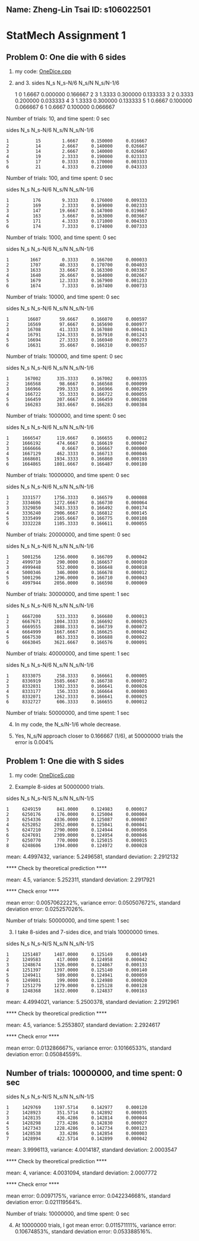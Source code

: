 ## Name: Zheng-Lin Tsai      ID: s106022501

# StatMech Assignment 1

## Problem 0: One die with 6 sides

1. my code: [OneDice.cpp](OneDice.cpp)

2. and 3.
sides         N_s       N_s-N/6        N_s/N    N_s/N-1/6

    1           0        1.6667     0.000000     0.166667
    2           3        1.3333     0.300000     0.133333
    3           2        0.3333     0.200000     0.033333
    4           3        1.3333     0.300000     0.133333
    5           1        0.6667     0.100000     0.066667
    6           1        0.6667     0.100000     0.066667

Number of trials: 10, and time spent: 0 sec


sides         N_s       N_s-N/6        N_s/N    N_s/N-1/6

    1          15        1.6667     0.150000     0.016667
    2          14        2.6667     0.140000     0.026667
    3          14        2.6667     0.140000     0.026667
    4          19        2.3333     0.190000     0.023333
    5          17        0.3333     0.170000     0.003333
    6          21        4.3333     0.210000     0.043333

Number of trials: 100, and time spent: 0 sec


sides         N_s       N_s-N/6        N_s/N    N_s/N-1/6

    1         176        9.3333     0.176000     0.009333
    2         169        2.3333     0.169000     0.002333
    3         147       19.6667     0.147000     0.019667
    4         163        3.6667     0.163000     0.003667
    5         171        4.3333     0.171000     0.004333
    6         174        7.3333     0.174000     0.007333

Number of trials: 1000, and time spent: 0 sec


sides         N_s       N_s-N/6        N_s/N    N_s/N-1/6

    1        1667        0.3333     0.166700     0.000033
    2        1707       40.3333     0.170700     0.004033
    3        1633       33.6667     0.163300     0.003367
    4        1640       26.6667     0.164000     0.002667
    5        1679       12.3333     0.167900     0.001233
    6        1674        7.3333     0.167400     0.000733

Number of trials: 10000, and time spent: 0 sec


sides         N_s       N_s-N/6        N_s/N    N_s/N-1/6

    1       16607       59.6667     0.166070     0.000597
    2       16569       97.6667     0.165690     0.000977
    3       16708       41.3333     0.167080     0.000413
    4       16791      124.3333     0.167910     0.001243
    5       16694       27.3333     0.166940     0.000273
    6       16631       35.6667     0.166310     0.000357

Number of trials: 100000, and time spent: 0 sec


sides         N_s       N_s-N/6        N_s/N    N_s/N-1/6

    1      167002      335.3333     0.167002     0.000335
    2      166568       98.6667     0.166568     0.000099
    3      166966      299.3333     0.166966     0.000299
    4      166722       55.3333     0.166722     0.000055
    5      166459      207.6667     0.166459     0.000208
    6      166283      383.6667     0.166283     0.000384

Number of trials: 1000000, and time spent: 0 sec


sides         N_s       N_s-N/6        N_s/N    N_s/N-1/6

    1     1666547      119.6667     0.166655     0.000012
    2     1666192      474.6667     0.166619     0.000047
    3     1666666        0.6667     0.166667     0.000000
    4     1667129      462.3333     0.166713     0.000046
    5     1668601     1934.3333     0.166860     0.000193
    6     1664865     1801.6667     0.166487     0.000180

Number of trials: 10000000, and time spent: 0 sec


sides         N_s       N_s-N/6        N_s/N    N_s/N-1/6

    1     3331577     1756.3333     0.166579     0.000088
    2     3334606     1272.6667     0.166730     0.000064
    3     3329850     3483.3333     0.166492     0.000174
    4     3336240     2906.6667     0.166812     0.000145
    5     3335499     2165.6667     0.166775     0.000108
    6     3332228     1105.3333     0.166611     0.000055

Number of trials: 20000000, and time spent: 0 sec


sides         N_s       N_s-N/6        N_s/N    N_s/N-1/6

    1     5001256     1256.0000     0.166709     0.000042
    2     4999710      290.0000     0.166657     0.000010
    3     4999448      552.0000     0.166648     0.000018
    4     5000346      346.0000     0.166678     0.000012
    5     5001296     1296.0000     0.166710     0.000043
    6     4997944     2056.0000     0.166598     0.000069

Number of trials: 30000000, and time spent: 1 sec


sides         N_s       N_s-N/6        N_s/N    N_s/N-1/6

    1     6667200      533.3333     0.166680     0.000013
    2     6667671     1004.3333     0.166692     0.000025
    3     6669555     2888.3333     0.166739     0.000072
    4     6664999     1667.6667     0.166625     0.000042
    5     6667530      863.3333     0.166688     0.000022
    6     6663045     3621.6667     0.166576     0.000091

Number of trials: 40000000, and time spent: 1 sec


sides         N_s       N_s-N/6        N_s/N    N_s/N-1/6

    1     8333075      258.3333     0.166661     0.000005
    2     8336919     3585.6667     0.166738     0.000072
    3     8332031     1302.3333     0.166641     0.000026
    4     8333177      156.3333     0.166664     0.000003
    5     8332071     1262.3333     0.166641     0.000025
    6     8332727      606.3333     0.166655     0.000012

Number of trials: 50000000, and time spent: 1 sec

4. In my code, the N_s/N-1/6 whole decrease.

5. Yes, N_s/N approach closer to 0.166667 (1/6), at 50000000 trials the error is 0.004%

## Problem 1: One die with S sides

1. my code: [OneDiceS.cpp](OneDiceS.cpp)

2. Example 8-sides at 50000000 trials.

sides         N_s       N_s-N/S        N_s/N    N_s/N-1/S

    1     6249159      841.0000     0.124983     0.000017
    2     6250176      176.0000     0.125004     0.000004
    3     6254336     4336.0000     0.125087     0.000087
    4     6252052     2052.0000     0.125041     0.000041
    5     6247210     2790.0000     0.124944     0.000056
    6     6247691     2309.0000     0.124954     0.000046
    7     6250770      770.0000     0.125015     0.000015
    8     6248606     1394.0000     0.124972     0.000028

mean: 4.4997432, variance: 5.2496581, standard deviation: 2.2912132

**** Check by theoretical prediction ****

mean: 4.5, variance: 5.252311, standard deviation: 2.2917921

**** Check error ****

mean error: 0.0057062222%, variance error: 0.050507672%, standard deviation error: 0.025257026%.


Number of trials: 50000000, and time spent: 1 sec

3. I take 8-sides and 7-sides dice, and trials 10000000 times.

sides         N_s       N_s-N/S        N_s/N    N_s/N-1/S

    1     1251487     1487.0000     0.125149     0.000149
    2     1249583      417.0000     0.124958     0.000042
    3     1248674     1326.0000     0.124867     0.000133
    4     1251397     1397.0000     0.125140     0.000140
    5     1249411      589.0000     0.124941     0.000059
    6     1249801      199.0000     0.124980     0.000020
    7     1251279     1279.0000     0.125128     0.000128
    8     1248368     1632.0000     0.124837     0.000163

mean: 4.4994021, variance: 5.2500378, standard deviation: 2.2912961

**** Check by theoretical prediction ****

mean: 4.5, variance: 5.2553807, standard deviation: 2.2924617

**** Check error ****

mean error: 0.013286667%, variance error: 0.10166533%, standard deviation error: 0.05084559%.


Number of trials: 10000000, and time spent: 0 sec
----------------------------------------------------------------------------
sides         N_s       N_s-N/S        N_s/N    N_s/N-1/S

    1     1429769     1197.5714     0.142977     0.000120
    2     1428923      351.5714     0.142892     0.000035
    3     1428135      436.4286     0.142814     0.000044
    4     1428298      273.4286     0.142830     0.000027
    5     1427343     1228.4286     0.142734     0.000123
    6     1428538       33.4286     0.142854     0.000003
    7     1428994      422.5714     0.142899     0.000042

mean: 3.9996113, variance: 4.0014187, standard deviation: 2.0003547

**** Check by theoretical prediction ****

mean: 4, variance: 4.0031094, standard deviation: 2.0007772

**** Check error ****

mean error: 0.0097175%, variance error: 0.042234668%, standard deviation error: 0.021119564%.


Number of trials: 10000000, and time spent: 0 sec


4. At 10000000 trials, I got 
mean error: 0.011571111%, variance error: 0.10674853%, standard deviation error: 0.053388516%.
